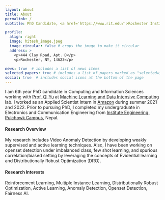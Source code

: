 ```yaml
---
layout: about
title: About
permalink: /
subtitle: PhD Candidate, <a href='https://www.rit.edu/'>Rochester Institute of Technology</a>, Rochester, NY, 14623, USA.

profile:
  align: right
  image: hitesh_image.jpeg
  image_circular: false # crops the image to make it circular
  address: >
    <p>444 Clay Road, Apt. D</p>
    <p>Rochester, NY, 14623</p>

news: true  # includes a list of news items
selected_papers: true # includes a list of papers marked as "selected={true}"
social: true  # includes social icons at the bottom of the page
---
```

I am 6th year PhD candidate in Computing and Information Sciences working with [Prof. Qi Yu](https://www.rit.edu/directory/qyuvks-qi-yu) at [Machine Learning and Data Intensive Computing](https://www.rit.edu/mining/) lab. I worked as an Applied Scientist Intern in [Amazon](https://www.amazon.com/) during summer 2021 and 2022. Prior to pursuing PhD, I completed my undergraduate in Electronics and Communication Engineering from [Institute Engineering, Pulchowk Campus](https://pcampus.edu.np/), Nepal.

#### **Research Overview**
My research includes Video Anomaly Detection by developing weakly supervised and active learning techniques. Also, I have been working on openset detection under imbalanced class, few shot learning, and spurious correlation/biased setting by leveraging the concepts of Evidential learning and Distributionally Robust Optimization (DRO). 

#### **Research Interests**
Reinforcement Learning, Multiple Instance Learning, Distributionally Robust Optimization, Active Learning, Anomaly Detection, Openset Detection, Fairness AI. 

